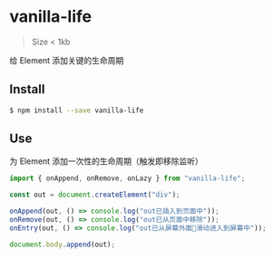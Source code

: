 # vanilla-life

> Size < 1kb

给 Element 添加关键的生命周期

## Install

```sh
$ npm install --save vanilla-life
```

## Use

为 Element 添加一次性的生命周期（触发即移除监听）

```js
import { onAppend, onRemove, onLazy } from "vanilla-life";

const out = document.createElement("div");

onAppend(out, () => console.log("out已插入到页面中"));
onRemove(out, () => console.log("out已从页面中移除"));
onEntry(out, () => console.log("out已从屏幕外面滑动进入到屏幕中"));

document.body.append(out);
```
